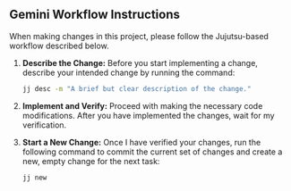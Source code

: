 ## Gemini Workflow Instructions

When making changes in this project, please follow the Jujutsu-based workflow described below.

1.  **Describe the Change:** Before you start implementing a change, describe your intended change by running the command:
    ```bash
    jj desc -m "A brief but clear description of the change."
    ```

2.  **Implement and Verify:** Proceed with making the necessary code modifications. After you have implemented the changes, wait for my verification.

3.  **Start a New Change:** Once I have verified your changes, run the following command to commit the current set of changes and create a new, empty change for the next task:
    ```bash
    jj new
    ```
